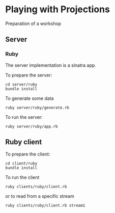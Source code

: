 # Playing with Projections
Preparation of a workshop

## Server

### Ruby

The server implementation is a sinatra app.

To prepare the server:
```
cd server/ruby
bundle install
```

To generate some data
```
ruby server/ruby/generate.rb
```

To run the server:
```
ruby server/ruby/app.rb
```

## Ruby client
To prepare the client:
```
cd client/ruby
bundle install
```

To run the client
```
ruby clients/ruby/client.rb
```
or to read from a specific stream
```
ruby clients/ruby/client.rb stream1
```
